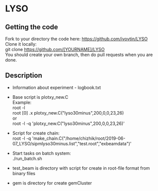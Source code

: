 # LYSO
## Getting the code
Fork to your directory the code here: https://github.com/ivovtin/LYSO<br />
Clone it locally:<br />
git clone https://github.com/[YOURNAME]/LYSO <br />
You should create your own branch, then do pull requests when you are done. <br />

## Description
- Information about experiment - logbook.txt <br />
- Base script is plotxy_new.C <br />
  Example: <br />
  root -l <br /> 
  root [0] .x plotxy_new.C("lyso30minus",200,0,0,23,26) <br />
  or <br />
  root -l -q 'plotxy_new.C("lyso30minus",200,0,0,23,26)'

- Script for create chain: <br />
  root -l -q 'make_chain.C("/home/chizhik/root/2019-06-07_LYSO/sipmlyso30minus.list","test.root","exbeamdata")' <br />  

- Start tasks on batch system: <br />
  ./run_batch.sh

- test_beam is directory with script for create in root-file format from binary files <br />

- gem is directory for create gemCluster
